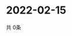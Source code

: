 # 2022-02-15
  共 0条

  <!-- BEGIN -->
  <!-- 最后更新时间Tue Feb 15 2022 20:03:58 GMT+0000 (Coordinated Universal Time) -->
  
  <!-- END -->
  
  